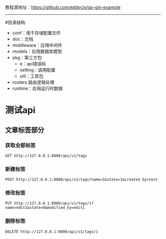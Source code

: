 教程源地址：https://github.com/eddycjy/go-gin-example

---

#目录结构

- conf：用于存储配置文件
- doc：文档
- middleware：应用中间件
- models：应用数据库模型
- pkg：第三方包
    - e：api错误码
    - setting：调用配置
    - util：工具包
- routers 路由逻辑处理
- runtime：应用运行时数据

# 测试api

## 文章标签部分

### 获取全部标签

`GET http://127.0.0.1:8000/api/v1/tags`

### 新建标签

`POST http://127.0.0.1:8000/api/v1/tags?name=1&state=1&created_by=test`

### 修改标签

`PUT http://127.0.0.1:8000/api/v1/tags/1?name=edit1&state=0&modified_by=edit1`

### 删除标签

`DELETE http://127.0.0.1:8000/api/v1/tags/1`